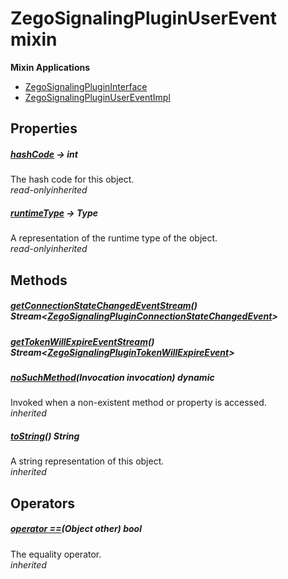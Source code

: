 


# ZegoSignalingPluginUserEvent mixin















**Mixin Applications**

- [ZegoSignalingPluginInterface](../zego_uikit_prebuilt_live_audio_room/ZegoSignalingPluginInterface-class.md)
- [ZegoSignalingPluginUserEventImpl](../zego_uikit_prebuilt_live_audio_room/ZegoSignalingPluginUserEventImpl-class.md)



## Properties

##### [hashCode](../zego_uikit_prebuilt_live_audio_room/ZegoSignalingPluginUserEvent/hashCode.md) &#8594; int



The hash code for this object.  
_<span class="feature">read-only</span><span class="feature">inherited</span>_



##### [runtimeType](../zego_uikit_prebuilt_live_audio_room/ZegoSignalingPluginUserEvent/runtimeType.md) &#8594; Type



A representation of the runtime type of the object.  
_<span class="feature">read-only</span><span class="feature">inherited</span>_





## Methods

##### [getConnectionStateChangedEventStream](../zego_uikit_prebuilt_live_audio_room/ZegoSignalingPluginUserEvent/getConnectionStateChangedEventStream.md)() Stream&lt;[ZegoSignalingPluginConnectionStateChangedEvent](../zego_uikit_prebuilt_live_audio_room/ZegoSignalingPluginConnectionStateChangedEvent-class.md)>



  




##### [getTokenWillExpireEventStream](../zego_uikit_prebuilt_live_audio_room/ZegoSignalingPluginUserEvent/getTokenWillExpireEventStream.md)() Stream&lt;[ZegoSignalingPluginTokenWillExpireEvent](../zego_uikit_prebuilt_live_audio_room/ZegoSignalingPluginTokenWillExpireEvent-class.md)>



  




##### [noSuchMethod](../zego_uikit_prebuilt_live_audio_room/ZegoSignalingPluginUserEvent/noSuchMethod.md)(Invocation invocation) dynamic



Invoked when a non-existent method or property is accessed.  
_<span class="feature">inherited</span>_



##### [toString](../zego_uikit_prebuilt_live_audio_room/ZegoSignalingPluginUserEvent/toString.md)() String



A string representation of this object.  
_<span class="feature">inherited</span>_





## Operators

##### [operator ==](../zego_uikit_prebuilt_live_audio_room/ZegoSignalingPluginUserEvent/operator_equals.md)(Object other) bool



The equality operator.  
_<span class="feature">inherited</span>_















